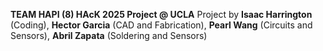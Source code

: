 __TEAM HAPI (8) HAcK 2025 Project @ UCLA__
Project by __Isaac Harrington__ (Coding), __Hector Garcia__ (CAD and Fabrication), __Pearl Wang__ (Circuits and Sensors), __Abril Zapata__ (Soldering and Sensors)
